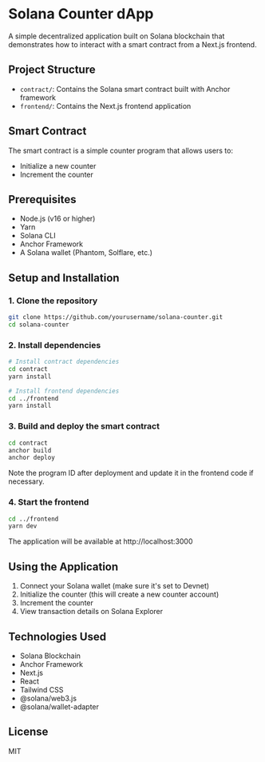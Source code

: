 # Solana Counter dApp

A simple decentralized application built on Solana blockchain that demonstrates how to interact with a smart contract from a Next.js frontend.

## Project Structure

- `contract/`: Contains the Solana smart contract built with Anchor framework
- `frontend/`: Contains the Next.js frontend application

## Smart Contract

The smart contract is a simple counter program that allows users to:
- Initialize a new counter
- Increment the counter

## Prerequisites

- Node.js (v16 or higher)
- Yarn
- Solana CLI
- Anchor Framework
- A Solana wallet (Phantom, Solflare, etc.)

## Setup and Installation

### 1. Clone the repository

```bash
git clone https://github.com/yourusername/solana-counter.git
cd solana-counter
```

### 2. Install dependencies

```bash
# Install contract dependencies
cd contract
yarn install

# Install frontend dependencies
cd ../frontend
yarn install
```

### 3. Build and deploy the smart contract

```bash
cd contract
anchor build
anchor deploy
```

Note the program ID after deployment and update it in the frontend code if necessary.

### 4. Start the frontend

```bash
cd ../frontend
yarn dev
```

The application will be available at http://localhost:3000

## Using the Application

1. Connect your Solana wallet (make sure it's set to Devnet)
2. Initialize the counter (this will create a new counter account)
3. Increment the counter
4. View transaction details on Solana Explorer

## Technologies Used

- Solana Blockchain
- Anchor Framework
- Next.js
- React
- Tailwind CSS
- @solana/web3.js
- @solana/wallet-adapter

## License

MIT
